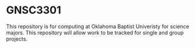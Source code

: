 # GNSC3301
This repository is for computing at Oklahoma Baptist Univeristy for science majors. This repository will allow work to be tracked for single and group projects. 
